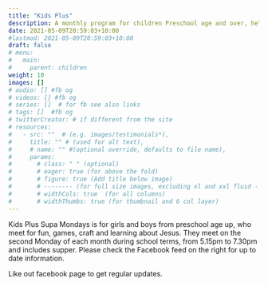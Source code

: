 ```yaml
---
title: "Kids Plus"
description: A monthly program for children Preschool age and over, held on the second Monday of each month at 5.15pm.
date: 2021-05-09T20:59:03+10:00
#lastmod: 2021-05-09T20:59:03+10:00
draft: false
# menu: 
#   main:
#     parent: children
weight: 10
images: []
# audio: [] #fb og
# videos: [] #fb og
# series: []  # for fb see also links
# tags: []  #fb og
# twitterCreator: # if different from the site
# resources:
#   - src: ""  # (e.g. images/testimonials*), 
#     title: "" # (used for alt text), 
#     # name: "" #(optional override, defaults to file name), 
#     params: 
#       # class: " " (optional)
#       # eager: true (for above the fold)
#       # figure: true (Add title below image)
#       # -------- (for full size images, excluding xl and xxl fluid - max container-xl)
#       # widthCols: true  (for all columns)   
#       # widthThumbs: true (for thumbnail and 6 col layer)
---
```

Kids Plus Supa Mondays  is for girls and boys from preschool age up, who meet for fun, games, craft and learning about Jesus. They meet on the second Monday of each month during school terms, from 5.15pm to 7.30pm and includes supper. Please check the Facebook feed on the right for up to date information.

Like out facebook page to get regular updates.

